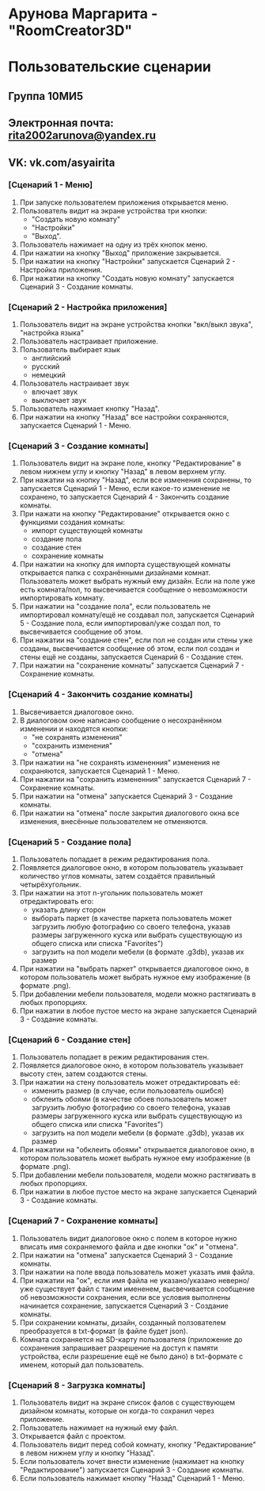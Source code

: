 # Арунова Маргарита - "RoomCreator3D"
# Пользовательские сценарии

## Группа 10МИ5
## Электронная почта: rita2002arunova@yandex.ru
## VK: vk.com/asyairita

### [Сценарий 1 - Меню]

1. При запуске пользователем приложения открывается меню.
2. Пользователь видит на экране устройства три кнопки:
   * "Создать новую комнату"
   * "Настройки"
   * "Выход".
3. Пользователь нажимает на одну из трёх кнопок меню.
4. При нажатии на кнопку "Выход" приложение закрывается.
5. При нажатии на кнопку "Настройки" запускается Сценарий 2 - Настройка приложения.
6. При нажатии на кнопку "Создать новую комнату" запускается Сценарий 3 - Создание комнаты.

### [Сценарий 2 - Настройка приложения]

1. Пользователь видит на экране устройства кнопки "вкл/выкл звука", "настройка языка"
2. Пользователь настраивает приложение.
3. Пользователь выбирает язык
   * английский
   * русский
   * немецкий
4. Пользователь настраивает звук
   * влючает звук
   * выключает звук
5. Пользователь нажимает кнопку "Назад".
6. При нажатии на кнопку "Назад" все настройки сохраняются, запускается Сценарий 1 - Меню.

### [Сценарий 3 - Создание комнаты]

1. Пользователь видит на экране поле, кнопку "Редактирование" в левом нижнем углу и кнопку "Назад" в левом верхнем углу.
2. При нажатии на кнопку "Назад", если все изменения сохранены, то запускается Сценарий 1 - Меню, если какое-то изменение не сохранено, то запускается Сценарий 4 - Закончить создание комнаты.
3. При нажати на кнопку "Редактирование" открывается окно с функциями создания комнаты:
   * импорт существующей комнаты
   * создание пола
   * создание стен
   * сохранение комнаты
4. При нажатии на кнопку для импорта существующей комнаты открывается папка с сохранёнными дизайнами комнат. Пользователь может выбрать нужный ему дизайн. Если на поле уже есть комната/пол, то высвечивается сообщение о невозможности импортировать комнату.
5. При нажатии на "создание пола", если пользователь не импортировал комнату/ещё не создавал пол, запускается Сценарий 5 - Создание пола, если импортировал/уже создал пол, то высвечивается сообщение об этом.
6. При нажатии на "создание стен", если пол не создан или стены уже созданы, высвечивается сообщение об этом, если пол создан и стены ещё не созданы, запускается Сценарий 6 - Создание стен.
7. При нажатии на "сохранение комнаты" запускается Сценарий 7 - Сохранение комнаты.

### [Сценарий 4 - Закончить создание комнаты]

1. Высвечивается диалоговое окно.
2. В диалоговом окне написано сообщение о несохранённом изменении и находятся кнопки:
   * "не сохранять изменения"
   * "сохранить изменения"
   * "отмена"
3. При нажатии на "не сохранять измененния" изменения не сохраняются, запускается Сценарий 1 - Меню.
4. При нажатии на "сохранить измененния" запускается Сценарий 7 - Сохранение комнаты.
5. При нажатии на "отмена" запускается Сценарий 3 - Создание комнаты.
6. При нажатии на "отмена" после закрытия диалогового окна все изменения, внесённые пользователем не отменяются.

### [Сценарий 5 - Создание пола]

1. Пользователь попадает в режим редактирования пола.
2. Появляется диалоговое окно, в котором пользователь указывает количество углов комнаты, затем создаётся правильный четырёхугольник.
3. При нажатии на этот n-угольник пользователь может отредактировать его:
   * указать длину сторон
   * выборать паркет (в качестве паркета пользователь может загрузить любую фотографию со своего телефона, указав размеры загруженного куска или выбрать существующую из общего списка или списка "Favorites")
   * загрузить на пол модели мебели (в формате .g3db), указав их размер
4. При нажатии на "выбрать паркет" открывается диалоговое окно, в котором пользователь может выбрать нужное ему изображение (в формате .png).
5. При добавлении мебели пользователя, модели можно растягивать в любых пропорциях.
6. При нажатии в любое пустое место на экране запускается Сценарий 3 - Создание комнаты.

### [Сценарий 6 - Создание стен]

1. Пользователь попадает в режим редактирования стен.
2. Появляется диалоговое окно, в котором пользователь указывает высоту стен, затем создаются стены.
3. При нажатии на стену пользователь может отредактировать её:
   * изменить размер (в случае, если пользователь ошибся)
   * обклеить обоями (в качестве обоев пользователь может загрузить любую фотографию со своего телефона, указав размеры загруженного куска или выбрать существующую из общего списка или списка "Favorites")
   * загрузить на пол модели мебели (в формате .g3db), указав их размер
4. При нажатии на "обклеить обоями" открывается диалоговое окно, в котором пользователь может выбрать нужное ему изображение (в формате .png).
5. При добавлении мебели пользователя, модели можно растягивать в любых пропорциях.
6. При нажатии в любое пустое место на экране запускается Сценарий 3 - Создание комнаты.

### [Сценарий 7 - Сохранение комнаты]

1. Пользователь видит диалоговое окно с полем в которое нужно вписать имя сохраняемого файла и две кнопки "ок" и "отмена".
2. При нажатии на "отмена" запускается Сценарий 3 - Создание комнаты.
3. При нажатии на поле ввода пользователь может указать имя файла.
4. При нажатии на "ок", если имя файла не указано/указано неверно/уже существует файл с таким имененем, высвечивается сообщение об невозможности сохранения, если все условия выполнены начинается сохранение, запускается Сценарий 3 - Создание комнаты.
5. При сохранении комнаты, дизайн, созданный ползователем преобразуется в txt-формат (в файле будет json).
6. Комната сохраняется на SD-карту пользователя (приложение до сохранения запрашивает разрешение на доступ к памяти устройства, если разрешение ещё не было дано) в txt-формате с именем, который дал пользователь.

### [Сценарий 8 - Загрузка комнаты]

1. Пользователь видит на экране список фалов с существующем дизайном комнаты, которые он когда-то сохранил через приложение.
2. Пользователь нажимает на нужный ему файл.
3. Открывается файл с проектом.
4. Пользователь видит перед собой комнату, кнопку "Редактирование" в левом нижнем углу и кнопку "Назад".
5. Если пользователь хочет внести изменение (нажимает на кнопку "Редактирование") запускается Сценарий 3 - Создание комнаты.
6. Если пользователь нажимает кнопку "Назад" Сценарий 1 - Меню.

